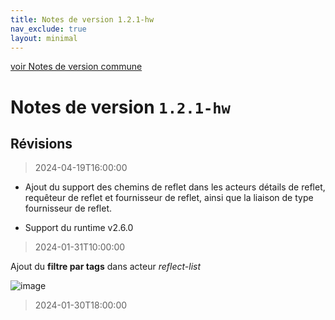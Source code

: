 ```yaml
---
title: Notes de version 1.2.1-hw
nav_exclude: true
layout: minimal
---
```


[voir Notes de version commune](https://witsa.github.io/synapps/synapps-studio-releases/notes/1.2.1)

# Notes de version `1.2.1-hw`

## Révisions

> 2024-04-19T16:00:00

- Ajout du support des chemins de reflet dans les acteurs détails de reflet, requêteur de reflet et fournisseur de reflet, ainsi que la liaison de type fournisseur de reflet.

- Support du runtime v2.6.0


> 2024-01-31T10:00:00

Ajout du **filtre par tags** dans acteur _reflect-list_

![image](https://github.com/witsa/synapps/assets/9974702/62472838-d5a5-4469-93db-b244549d1d1a)

> 2024-01-30T18:00:00
